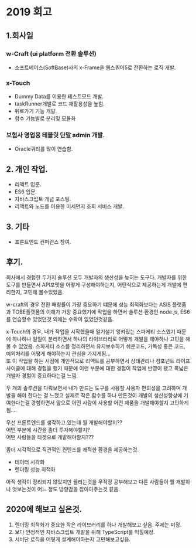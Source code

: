 # 2019 회고

## 1.회사일

### w-Craft (ui platform 전환 솔루션)
- 소프트베이스(SoftBase)사의 x-Frame을 웹스쿼어5로 전환하는 로직 개발.

### x-Touch
- Dummy Data를 이용한 테스트모드 개발.
- taskRunner개발로 코드 재활용성을 높힘.
- 뒤로가기 기능 개발.
- 함수 기능별로 분리및 모듈화

### 보험사 영업용 테블릿 단말 admin 개발.
- Oracle쿼리를 많이 연습함.

## 2. 개인 작업.
- 리액트 입문.
- ES6 입문.
- 자바스크립트 개념 포스팅.
- 리액트와 노드를 이용한 미세먼지 조회 서비스 개발.


## 3. 기타
- 프론트엔드 컨퍼런스 참여.



## 후기.
회사에서 경험한 두가지 솔루션 모두 개발자의 생산성을 높히는 도구다. 
개발자를 위한 도구를 만들면서 API포멧을 어떻게 구성해야하는지, 어떤식으로 제공하는게 개발에 편리한지,
고민해 볼수있었음.

w-craft의 경우 전환 매칭률이 가장 중요하기 떄문에 성능 최적화보다는 ASIS 플랫폼과 TOBE플랫폼의 이해가 가장 중요했기에 작업을 하면서 솔루션 환경인 node.js, ES6를 연습할수 있었던것 외에는 수확이 없었던것같음.

x-Touch의 경우, 내가 작업을 시작했을때 얼기설기 엉켜있는 스파게티 소스였기 때문에 하나하나 일일이 분리하면서 하나의 라이브러리로 어떻게 개발을 해야하나 고민을 해볼 수 있었음. 
스파게티 소스를 정리하면서 유지보수하기 쉬운코드, 가독성 좋은 코드, 예외처리를 어떻게 해야하는지 관심을 가지게됨...  
또 이 작업을 하는 시점에 개인적으로 리액트를 공부하면서 상태관리나 컴포넌트 라이프사이클에 대해 경험을 했기 때문에 이런 부분에 대한 경험이 작업에 반영이 됐고 폭넓은 개발자 경험이 중요하다는걸 느낌.

두 개의 솔루션을 다뤄보면서 내가 만드는 도구를 사용할 사용자 편의성을 고려하며 개발을 해야 한다는 걸 느꼈고 실제로 작은 함수를 하나 만든것이 개발의 생산성향상에 기여한다는걸 경험하면서 앞으로 어떤 사람이 사용할 어떤 제품을 개발해야할지 고민하게됨....

우선 프론트엔드를 생각하고 있는데 뭘 개발해야할지??  
어떤 부분에 시간을 좀더 투자해야할지?  
어떤 사람들을 타겟으로 개발해야할지???

좀더 시각적으로 직관적인 컨텐츠를 쾌적한 환경을 제공하는것.

- 데이터 시각화
- 렌더링 성능 최적화


아직 생각이 정리되지 않았지만 끌리는것을 무작정 공부해보고 다른 사람들이 뭘 개발하나 엿보는것이 어느 정도 방향감을 잡아아주는것 같음.



## 2020에 해보고 싶은것.
1. 렌더링 최적화가 중요한 작은 라이브러리를 하나 개발해보고 싶음. 주제는 미정.
2. 보다 안정적인 자바스크립트 개발을 위해 TypeScript를 익힐예정.
3. 서버단 로직을 어떻게 설계해야하는지 고민해보고싶음.